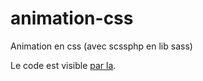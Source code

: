# animation-css
Animation en css (avec scssphp en lib sass)

Le code est visible [par la](http://thedoudou.myds.me/be_code/animation-css/).

